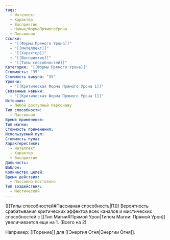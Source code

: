 ```yaml
---
tags:
  - Интеллект
  - Характер
  - Восприятие
  - Навык/ФормаПрямогоУрона
  - Пассивная
Ссылки:
  - "[[Формы Прямого Урона]]"
  - "[[Интеллект]]"
  - "[[Характер]]"
  - "[[Восприятие]]"
  - "[[Типы способностей]]"
Категория: "[[Формы Прямого Урона]]"
Стоимость: "35"
Стоимость выкупа: "35"
Уровни:
  - "[[Критическая Форма Прямого Урона 1]]"
Связанные навыки:
  - "[[Критическая Форма Прямого Урона 1]]"
Источник:
  - Любой доступный персонажу
Тип способности:
  - Пассивная
Время применения: 
Тип магии: 
Стоимость применения: 
Используемый пул: 
Стоимость пула: 
Характеристики:
  - Интеллект
  - Характер
  - Восприятие
Дальность: 
Шаблон: 
Количество целей: 
Время действия:
  - Пассивно-постоянно
Тип воздействия:
  - Мистический
---
```

([[Типы способностей#Пассивная способность|П]]) Вероятность срабатывания критических эффектов всех каналов и мистических способностей с [[Тип Магии#Прямой Урон|Типом Магии: Прямой Урон]] увеличивается еще на 1. (Всего на 2)

Например: [[Горение]] для [[Энергия Огня|Энергии Огня]]. 